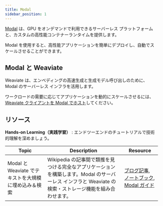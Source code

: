 ```yaml
---
title: Modal
sidebar_position: 1
---
```


[Modal](https://modal.com/) は、GPU をオンデマンドで利用できるサーバーレス プラットフォームと、カスタムの高性能コンテナーランタイムを提供します。  

Modal を使用すると、高性能アプリケーションを簡単にデプロイし、自動でスケールさせることができます。

## Modal と Weaviate
Weaviate は、エンベディングの高速生成と生成モデル呼び出しのために、Modal のサーバーレス インフラを活用します。

ワークロードの需要に応じてアプリケーションを動的にスケールさせるには、[Weaviate クライアントを Modal でホスト](https://modal.com/docs/examples/vector-analogies-wikipedia#deploy-a-serverless-read-only-weaviate-client-with-modal)してください。



## リソース 
 **Hands-on Learning（実践学習）** : エンドツーエンドのチュートリアルで技術的理解を深めましょう。

| Topic | Description | Resource | 
| --- | --- | --- |
| Modal と Weaviate でテキストを大規模に埋め込み＆検索 | Wikipedia の記事間で類推を見つける完全なアプリケーションを構築します。Modal のサーバーレス インフラと Weaviate の検索・ストレージ機能を組み合わせます。 | [ブログ記事](https://weaviate.io/blog/modal-and-weaviate#modal-serverless-infrastructure-for-gpus-and-more), [ノートブック](https://github.com/weaviate/recipes/tree/main/integrations/compute-infrastructure/modal), [Modal ガイド](https://modal.com/docs/examples/vector-analogies-wikipedia#deploy-a-serverless-read-only-weaviate-client-with-modal) |

